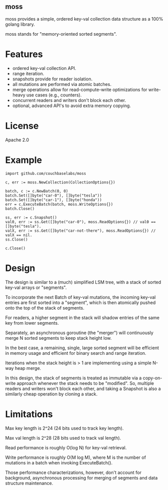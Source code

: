 moss
----

moss provides a simple, ordered key-val collection data structure as a
100% golang library.

moss stands for "memory-oriented sorted segments".

Features
========

* ordered key-val collection API.
* range iteration.
* snapshots provide for reader isolation.
* all mutations are performed via atomic batches.
* merge operations allow for read-compute-write optimizations
  for write-heavy use cases (e.g., counters).
* concurrent readers and writers don't block each other.
* optional, advanced API's to avoid extra memory copying.

License
=======

Apache 2.0

Example
=======

    import github.com/couchbaselabs/moss

    c, err := moss.NewCollection(CollectionOptions{})

    batch, c := c.NewBatch(0, 0)
    batch.Set([]byte("car-0"), []byte("tesla"))
    batch.Set([]byte("car-1"), []byte("honda"))
    err = c.ExecuteBatch(batch, moss.WriteOptions{})
    batch.Close()

    ss, err := c.Snapshot()
    val0, err := ss.Get([]byte("car-0"), moss.ReadOptions{}) // val0 == []byte("tesla").
    valX, err := ss.Get([]byte("car-not-there"), moss.ReadOptions{}) // valX == nil.
    ss.Close()

    c.Close()

Design
======

The design is similar to a (much) simplified LSM tree, with a stack of
sorted key-val arrays or "segments".

To incorporate the next Batch of key-val mutations, the incoming
key-val entries are first sorted into a "segment", which is then
atomically pushed onto the top of the stack of segments.

For readers, a higher segment in the stack will shadow entries of the
same key from lower segments.

Separately, an asynchronous goroutine (the "merger") will continuously
merge N sorted segments to keep stack height low.

In the best case, a remaining, single, large sorted segment will be
efficient in memory usage and efficient for binary search and range
iteration.

Iterations when the stack height is > 1 are implementing using a
simple N-way heap merge.

In this design, the stack of segments is treated as immutable via a
copy-on-write approach whenever the stack needs to be "modified".  So,
multiple readers and writers won't block each other, and taking a
Snapshot is also a similarly cheap operation by cloning a stack.

Limitations
===========

Max key length is 2^24 (24 bits used to track key length).

Max val length is 2^28 (28 bits used to track val length).

Read performance is roughly O(log N) for key-val retrieval.

Write performance is roughly O(M log M), where M is the number of
mutations in a batch when invoking ExecuteBatch().

Those performance characterizations, however, don't account for
background, asynchronous processing for merging of segments and data
structure maintenance.
